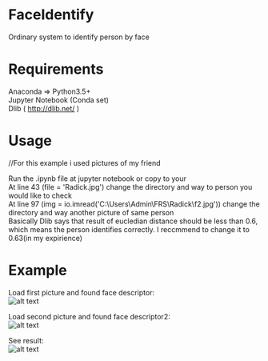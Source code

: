 # FaceIdentify
Ordinary system to identify person by face



# Requirements
Anaconda => Python3.5+ <br />
Jupyter Notebook (Conda set) <br />
Dlib ( http://dlib.net/ )


# Usage
//For this example i used pictures of my friend

Run the .ipynb file at jupyter notebook or copy to your <br />
At line 43 (file = 'Radick.jpg') change the directory and way to person you would like to check <br />
At line 97 (img = io.imread('C:\\Users\\Admin\\FRS\\Radick\\f2.jpg')) change the directory and way another picture of same person <br />
Basically Dlib says that result of eucledian distance should be less than 0.6, which means the person identifies correctly. I reccmmend to change it to 0.63(in my expirience)

# Example
Load first picture and found face descriptor: <br />
![alt text](https://pp.userapi.com/c845418/v845418130/e2cbe/7aJZdEnpHfI.jpg)

Load second picture and found face descriptor2: <br />
![alt text](https://pp.userapi.com/c845418/v845418130/e2cc5/ye9eW8Bp2kw.jpg)

See result: <br />
![alt text](https://pp.userapi.com/c845418/v845418130/e2ccd/TOArTnn5IAk.jpg)


